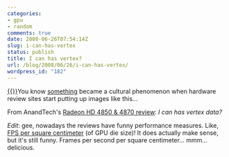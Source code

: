 ```yaml
---
categories:
- gpu
- random
comments: true
date: 2008-06-26T07:54:14Z
slug: i-can-has-vertex
status: publish
title: I can has vertex?
url: /blog/2008/06/26/i-can-has-vertex/
wordpress_id: "182"
---
```


[{{<imgright src="http://aras-p.info/blog/wp-content/uploads/2008/06/gt200.png" title="'I can has vertex data?'">}}](http://aras-p.info/blog/wp-content/uploads/2008/06/gt200.png)You know [something](http://en.wikipedia.org/wiki/Lolcat) became a cultural phenomenon when hardware review sites start putting up images like this...

From AnandTech's [Radeon HD 4850 & 4870 review](http://www.anandtech.com/video/showdoc.aspx?i=3341&p=3): _I can has vertex data?_

_Edit_: gee, nowadays the reviews have funny performance measures. Like, [FPS per square centimeter](http://www.anandtech.com/video/showdoc.aspx?i=3341&p=7) (of GPU die size)! It does actually make sense, but it's still funny. Frames per second per square centimeter... mmm... delicious.
